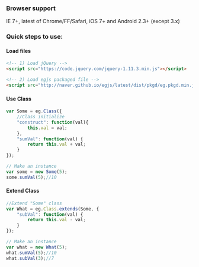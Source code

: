 
### Browser support
IE 7+, latest of Chrome/FF/Safari, iOS 7+ and Android 2.3+ (except 3.x)

### Quick steps to use:

#### Load files

``` html
<!-- 1) Load jQuery -->
<script src="https://code.jquery.com/jquery-1.11.3.min.js"></script>

<!-- 2) Load egjs packaged file -->
<script src="http://naver.github.io/egjs/latest/dist/pkgd/eg.pkgd.min.js"></script>
```

#### Use Class

``` javascript
var Some = eg.Class({
	//Class initialize
	"construct": function(val){
		this.val = val;
	},
	"sumVal": function(val) {
		return this.val + val;
	}
});

// Make an instance
var some = new Some(5);
some.sumVal(5);//10
```

#### Extend Class

``` javascript
//Extend "Some" class
var What = eg.Class.extends(Some, {
	"subVal": function(val) {
		return this.val - val;
	}
});

// Make an instance
var what = new What(5);
what.sumVal(5);//10
what.subVal(3);//7
```